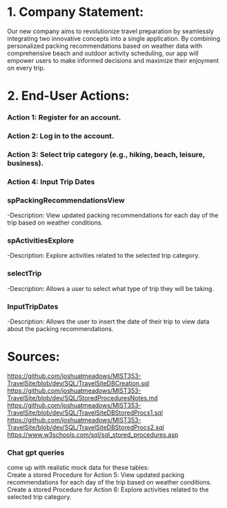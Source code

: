 # 1. Company Statement: 
Our new company aims to revolutionize travel preparation by seamlessly integrating two innovative concepts into a single application. By combining personalized packing recommendations based on weather data with comprehensive beach and outdoor activity scheduling, our app will empower users to make informed decisions and maximize their enjoyment on every trip.
# 2. End-User Actions:
### Action 1: Register for an account.
### Action 2: Log in to the account.
### Action 3: Select trip category (e.g., hiking, beach, leisure, business).
### Action 4: Input Trip Dates
### spPackingRecommendationsView
  -Description: View updated packing recommendations for each day of the trip based on weather conditions.
### spActivitiesExplore
  -Description: Explore activities related to the selected trip category.
### selectTrip 
  -Description: Allows a user to select what type of trip they will be taking. 
### InputTripDates
  -Description: Allows the user to insert the date of their trip to view data about the packing recommendations. 
# Sources:
https://github.com/joshuatmeadows/MIST353-TravelSite/blob/dev/SQL/TravelSiteDBCreation.sql
https://github.com/joshuatmeadows/MIST353-TravelSite/blob/dev/SQL/StoredProceduresNotes.md
https://github.com/joshuatmeadows/MIST353-TravelSite/blob/dev/SQL/TravelSiteDBStoredProcs1.sql
https://github.com/joshuatmeadows/MIST353-TravelSite/blob/dev/SQL/TravelSiteDBStoredProcs2.sql
https://www.w3schools.com/sql/sql_stored_procedures.asp
### Chat gpt queries 
come up with realistic mock data for these tables:   
Create a stored Procedure for Action 5: View updated packing recommendations for each day of the trip based on weather conditions.
Create a stored Procedure for Action 6: Explore activities related to the selected trip category.
